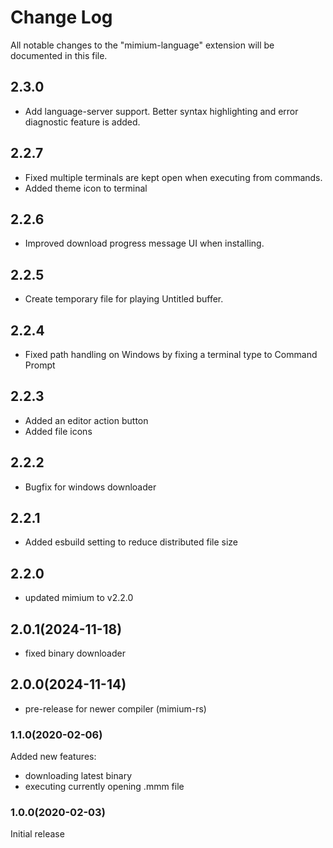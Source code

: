 # Change Log

All notable changes to the "mimium-language" extension will be documented in this file.

## 2.3.0

- Add language-server support. Better syntax highlighting and error diagnostic feature is added.

## 2.2.7

- Fixed multiple terminals are kept open when executing from commands.
- Added theme icon to terminal

## 2.2.6

- Improved download progress message UI when installing.

## 2.2.5

- Create temporary file for playing Untitled buffer.

## 2.2.4

- Fixed path handling on Windows by fixing a terminal type to Command Prompt

## 2.2.3

- Added an editor action button
- Added file icons

## 2.2.2

- Bugfix for windows downloader

## 2.2.1

- Added esbuild setting to reduce distributed file size

## 2.2.0

- updated mimium to v2.2.0

## 2.0.1(2024-11-18)

- fixed binary downloader

## 2.0.0(2024-11-14)

- pre-release for newer compiler (mimium-rs)

### 1.1.0(2020-02-06)

Added new features:

 - downloading latest binary
 - executing currently opening .mmm file
 
### 1.0.0(2020-02-03)

Initial release

